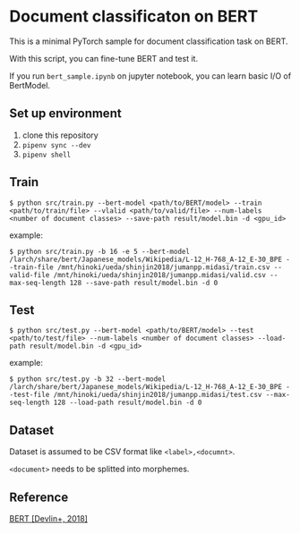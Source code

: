 # Document classificaton on BERT

This is a minimal PyTorch sample for document classification task on BERT.

With this script, you can fine-tune BERT and test it.

If you run `bert_sample.ipynb` on jupyter notebook, you can learn basic I/O of BertModel.


## Set up environment

1. clone this repository
2. `pipenv sync --dev`
3. `pipenv shell`


## Train

```
$ python src/train.py --bert-model <path/to/BERT/model> --train <path/to/train/file> --vlalid <path/to/valid/file> --num-labels <number of document classes> --save-path result/model.bin -d <gpu_id>
```

example:
```
$ python src/train.py -b 16 -e 5 --bert-model /larch/share/bert/Japanese_models/Wikipedia/L-12_H-768_A-12_E-30_BPE --train-file /mnt/hinoki/ueda/shinjin2018/jumanpp.midasi/train.csv --valid-file /mnt/hinoki/ueda/shinjin2018/jumanpp.midasi/valid.csv --max-seq-length 128 --save-path result/model.bin -d 0
```


## Test

```
$ python src/test.py --bert-model <path/to/BERT/model> --test <path/to/test/file> --num-labels <number of document classes> --load-path result/model.bin -d <gpu_id>
```

example:
```
$ python src/test.py -b 32 --bert-model /larch/share/bert/Japanese_models/Wikipedia/L-12_H-768_A-12_E-30_BPE --test-file /mnt/hinoki/ueda/shinjin2018/jumanpp.midasi/test.csv --max-seq-length 128 --load-path result/model.bin -d 0
```


## Dataset
Dataset is assumed to be CSV format like
`<label>,<documnt>`.

`<document>` needs to be splitted into morphemes.


## Reference
[BERT [Devlin+, 2018]](https://arxiv.org/abs/1810.04805)

